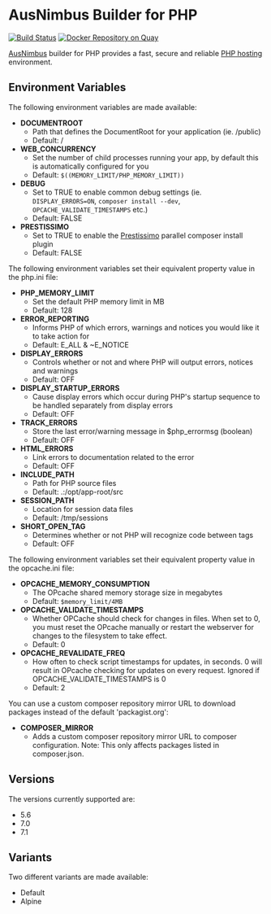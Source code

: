 # AusNimbus Builder for PHP

[![Build Status](https://travis-ci.org/ausnimbus/s2i-php.svg?branch=master)](https://travis-ci.org/ausnimbus/s2i-php)
[![Docker Repository on Quay](https://quay.io/repository/ausnimbus/s2i-php/status "Docker Repository on Quay")](https://quay.io/repository/ausnimbus/s2i-php)

[AusNimbus](https://www.ausnimbus.com.au/) builder for PHP provides a fast, secure and reliable [PHP hosting](https://www.ausnimbus.com.au/languages/php-hosting/) environment.

## Environment Variables

The following environment variables are made available:

* **DOCUMENTROOT**
  * Path that defines the DocumentRoot for your application (ie. /public)
  * Default: /
* **WEB_CONCURRENCY**
  * Set the number of child processes running your app, by default this is automatically
    configured for you
  * Default: `$((MEMORY_LIMIT/PHP_MEMORY_LIMIT))`
* **DEBUG**
  * Set to TRUE to enable common debug settings (ie. `DISPLAY_ERRORS=ON`, `composer install --dev`, `OPCACHE_VALIDATE_TIMESTAMPS` etc.)
  * Default: FALSE
* **PRESTISSIMO**
  * Set to TRUE to enable the [Prestissimo](https://github.com/hirak/prestissimo) parallel composer install plugin
  * Default: FALSE

The following environment variables set their equivalent property value in the php.ini file:
* **PHP_MEMORY_LIMIT**
  * Set the default PHP memory limit in MB
  * Default: 128
* **ERROR_REPORTING**
  * Informs PHP of which errors, warnings and notices you would like it to take action for
  * Default: E_ALL & ~E_NOTICE
* **DISPLAY_ERRORS**
  * Controls whether or not and where PHP will output errors, notices and warnings
  * Default: OFF
* **DISPLAY_STARTUP_ERRORS**
  * Cause display errors which occur during PHP's startup sequence to be handled separately from display errors
  * Default: OFF
* **TRACK_ERRORS**
  * Store the last error/warning message in $php_errormsg (boolean)
  * Default: OFF
* **HTML_ERRORS**
  * Link errors to documentation related to the error
  * Default: OFF
* **INCLUDE_PATH**
  * Path for PHP source files
  * Default: .:/opt/app-root/src
* **SESSION_PATH**
  * Location for session data files
  * Default: /tmp/sessions
* **SHORT_OPEN_TAG**
  * Determines whether or not PHP will recognize code between <? and ?> tags
  * Default: OFF

The following environment variables set their equivalent property value in the opcache.ini file:
* **OPCACHE_MEMORY_CONSUMPTION**
  * The OPcache shared memory storage size in megabytes
  * Default: `$memory_limit/4MB`
* **OPCACHE_VALIDATE_TIMESTAMPS**
  * Whether OPCache should check for changes in files. When set to 0, you must reset the OPcache
    manually or restart the webserver for changes to the filesystem to take effect.
  * Default: 0
* **OPCACHE_REVALIDATE_FREQ**
  * How often to check script timestamps for updates, in seconds.
    0 will result in OPcache checking for updates on every request.
    Ignored if OPCACHE_VALIDATE_TIMESTAMPS is 0
  * Default: 2

You can use a custom composer repository mirror URL to download packages instead of the default 'packagist.org':

* **COMPOSER_MIRROR**
  * Adds a custom composer repository mirror URL to composer configuration. Note: This only affects packages listed in composer.json.

## Versions

The versions currently supported are:

- 5.6
- 7.0
- 7.1

## Variants

Two different variants are made available:

- Default
- Alpine
